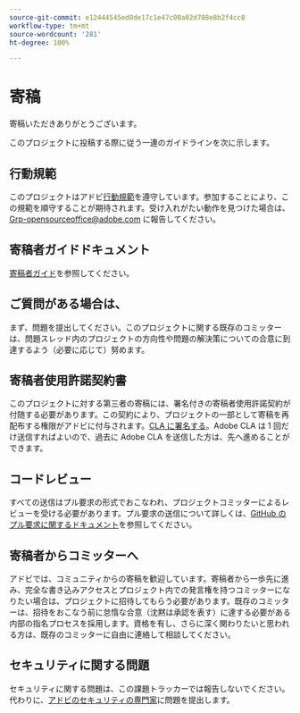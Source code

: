```yaml
---
source-git-commit: e12444545ed0de17c1e47c00a02d708e8b2f4cc0
workflow-type: tm+mt
source-wordcount: '281'
ht-degree: 100%

---
```

# 寄稿

寄稿いただきありがとうございます。

このプロジェクトに投稿する際に従う一連のガイドラインを次に示します。

## 行動規範

このプロジェクトはアドビ[行動規範](code-of-conduct.md)を遵守しています。参加することにより、この規範を順守することが期待されます。受け入れがたい動作を見つけた場合は、[Grp-opensourceoffice@adobe.com](mailto:Grp-opensourceoffice@adobe.com) に報告してください。

## 寄稿者ガイドドキュメント

[寄稿者ガイド](https://experienceleague.adobe.com/docs/contributor/contributor-guide/introduction.html?lang=ja)を参照してください。

## ご質問がある場合は、

まず、問題を提出してください。このプロジェクトに関する既存のコミッターは、問題スレッド内のプロジェクトの方向性や問題の解決策についての合意に到達するよう（必要に応じて）努めます。

## 寄稿者使用許諾契約書

このプロジェクトに対する第三者の寄稿には、署名付きの寄稿者使用許諾契約が付随する必要があります。この契約により、プロジェクトの一部として寄稿を再配布する権限がアドビに付与されます。[CLA に署名する](http://opensource.adobe.com/cla.html)。Adobe CLA は 1 回だけ送信すればよいので、過去に Adobe CLA を送信した方は、先へ進めることができます。

## コードレビュー

すべての送信はプル要求の形式でおこなわれ、プロジェクトコミッターによるレビューを受ける必要があります。プル要求の送信について詳しくは、[GitHub のプル要求に関するドキュメント](https://help.github.com/ja/github/collaborating-with-issues-and-pull-requests/about-pull-requests)を参照してください。

<!--
Lastly, please follow the [pull request template](PULL_REQUEST_TEMPLATE.md) when
submitting a pull request!
-->

## 寄稿者からコミッターへ

アドビでは、コミュニティからの寄稿を歓迎しています。寄稿者から一歩先に進み、完全な書き込みアクセスとプロジェクト内での発言権を持つコミッターになりたい場合は、プロジェクトに招待してもらう必要があります。既存のコミッターは、招待をおこなう前に怠惰な合意（沈黙は承認を表す）に達する必要がある内部の指名プロセスを採用します。資格を有し、さらに深く関わりたいと思われる方は、既存のコミッターに自由に連絡して相談してください。

## セキュリティに関する問題

セキュリティに関する問題は、この課題トラッカーでは報告しないでください。代わりに、[アドビのセキュリティの専門家](https://helpx.adobe.com/jp/security/alertus.html)に問題を提出します。
